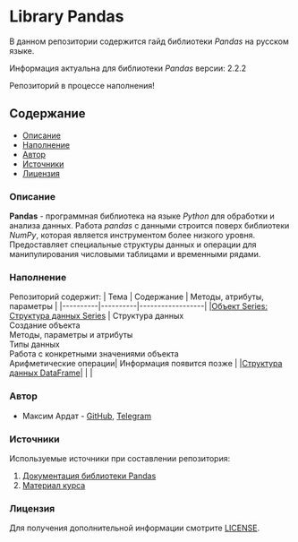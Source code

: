 # Library Pandas
В данном репозитории содержится гайд библиотеки *Pandas* на русском языке.

Информация актуальна для библиотеки *Pandas* версии: 2.2.2

Репозиторий в процессе наполнения!

## Содержание
- [Описание](#описание)
- [Наполнение](#наполнение)
- [Автор](#автор)
- [Источники](#источники)
- [Лицензия](#лицензия)

### Описание
**Pandas** - программная библиотека на языке *Python* для обработки и анализа данных. Работа *pandas* с данными строится поверх библиотеки *NumPy*, которая является инструментом более низкого уровня. Предоставляет специальные структуры данных и операции для манипулирования числовыми таблицами и временными рядами.

### Наполнение
Репозиторий содержит:
| Тема | Содержание | Методы, атрибуты, параметры |
|----------|----------|------------------|
|[Объект Series: Структура данных Series](https://github.com/m-ardat/Library_Pandas/blob/main/%D0%9E%D0%B1%D1%8A%D0%B5%D0%BA%D1%82%20Series%20%20%D0%B8%20%D0%B5%D0%B3%D0%BE%20%D0%A1%D1%82%D1%80%D1%83%D0%BA%D1%82%D1%83%D1%80%D0%B0%20%D0%B4%D0%B0%D0%BD%D0%BD%D1%8B%D1%85.ipynb) | Структура данных <br> Создание объекта <br> Методы, параметры и атрибуты <br> Типы данных <br> Работа с конкретными значениями объекта <br> Арифметические операции| Информация появится позже |
|[Структура данных DataFrame](https://github.com/m-ardat/Library_Pandas/blob/main/%D0%A1%D1%82%D1%80%D1%83%D0%BA%D1%82%D1%83%D1%80%D0%B0%20%D0%B4%D0%B0%D0%BD%D0%BD%D1%8B%D1%85%20DataFrame.ipynb)| | |

### Автор
- Максим Ардат - [GitHub](https://github.com/m-ardat), [Telegram](https://t.me/m_ardat)

### Источники
Используемые источники при составлении репозитория:
1. [Документация библиотеки Pandas](https://pandas.pydata.org/)
2. [Материал курса](https://stepik.org/course/177903/info)

### Лицензия
Для получения дополнительной информации смотрите [LICENSE](/LICENSE).
